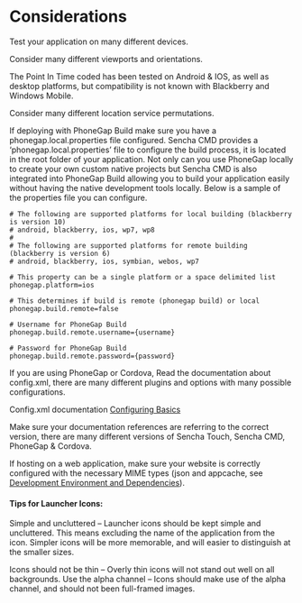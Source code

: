 # Considerations

Test your application on many different devices.

Consider many different viewports and orientations.

The Point In Time coded has been tested on Android & IOS, as well as desktop platforms, but compatibility is not known with Blackberry and Windows Mobile.

Consider many different location service permutations.

If deploying with PhoneGap Build make sure you have a phonegap.local.properties file configured.  Sencha CMD provides a ‘phonegap.local.properties’ file to configure the build process, it is located in the root folder of your application. Not only can you use PhoneGap locally to create your own custom native projects but Sencha CMD is also integrated into PhoneGap Build allowing you to build your application easily without having the native development tools locally. Below is a sample of the properties file you can configure.
	
	
	# The following are supported platforms for local building (blackberry is version 10)
	# android, blackberry, ios, wp7, wp8
	#
	# The following are supported platforms for remote building (blackberry is version 6)
	# android, blackberry, ios, symbian, webos, wp7
	
	# This property can be a single platform or a space delimited list
	phonegap.platform=ios
	
	# This determines if build is remote (phonegap build) or local
	phonegap.build.remote=false
	
	# Username for PhoneGap Build
	phonegap.build.remote.username={username}
	
	# Password for PhoneGap Build
	phonegap.build.remote.password={password}

If you are using PhoneGap or Cordova, Read the documentation about config.xml, there are many different plugins and options with many possible configurations.

Config.xml documentation [Configuring Basics](http://docs.build.phonegap.com/en_US/configuring_basics.md.html)

Make sure your documentation references are referring to the correct version, there are many different versions of Sencha Touch, Sencha CMD, PhoneGap & Cordova.

If hosting on a web application, make sure your website is correctly configured with the necessary MIME types (json and appcache, see [Development Environment and Dependencies](#!/guide/development_environment_and_dependencies)).


#### Tips for Launcher Icons:

Simple and uncluttered – Launcher icons should be kept simple and uncluttered. This means excluding the name of the application from the icon. Simpler icons will be more memorable, and will easier to distinguish at the smaller sizes.


Icons should not be thin – Overly thin icons will not stand out well on all backgrounds.
Use the alpha channel – Icons should make use of the alpha channel, and should not been full-framed images.
